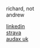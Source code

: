 <base target="_blank">

richard, not  
andrew  

[linkedin](https://www.linkedin.com/in/richardandrew75/)  
[strava](https://www.strava.com/athletes/43333745)  
[audax uk](https://audax.uk/results?memId=26444)
